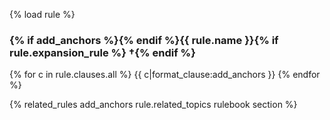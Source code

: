 {% load rule %}
### {% if add_anchors %}<a id="{{ rule.anchor_id }}"></a>{% endif %}{{ rule.name }}{% if rule.expansion_rule %} †{% endif %}
{% for c in rule.clauses.all %}
{{ c|format_clause:add_anchors }}
{% endfor %}

{% related_rules add_anchors rule.related_topics rulebook section %}
